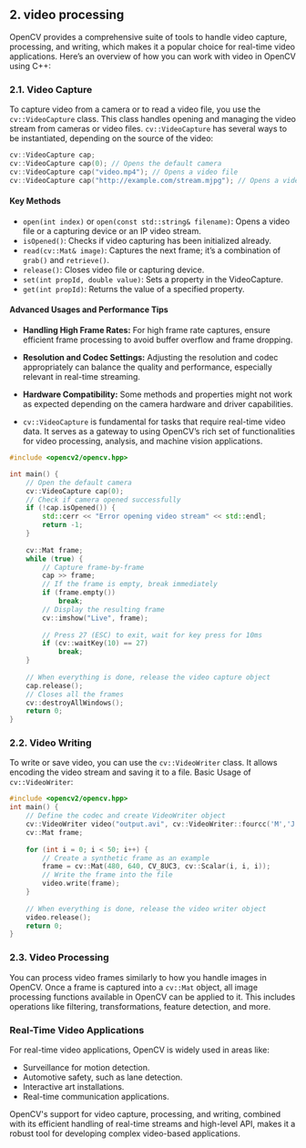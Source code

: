 ## 2. video processing
OpenCV provides a comprehensive suite of tools to handle video capture, processing, and writing, which makes it a popular choice for real-time video
applications. Here’s an overview of how you can work with video in OpenCV using C++:
### 2.1. Video Capture
To capture video from a camera or to read a video file, you use the `cv::VideoCapture` class. This class handles opening and managing the video stream from cameras or video files.
`cv::VideoCapture` has several ways to be instantiated, depending on the source of the video:
```cpp
cv::VideoCapture cap;
cv::VideoCapture cap(0); // Opens the default camera
cv::VideoCapture cap("video.mp4"); // Opens a video file
cv::VideoCapture cap("http://example.com/stream.mjpg"); // Opens a video stream URL
```
#### Key Methods
* `open(int index)` or `open(const std::string& filename)`: Opens a video file or a capturing device or an IP video stream.
* `isOpened()`: Checks if video capturing has been initialized already.
* `read(cv::Mat& image)`: Captures the next frame; it’s a combination of `grab()` and `retrieve()`.
* `release()`: Closes video file or capturing device.
* `set(int propId, double value)`: Sets a property in the VideoCapture.
* `get(int propId)`: Returns the value of a specified property.

#### Advanced Usages and Performance Tips
* **Handling High Frame Rates:** For high frame rate captures, ensure efficient frame processing to avoid buffer overflow and frame dropping.
* **Resolution and Codec Settings:** Adjusting the resolution and codec appropriately can balance the quality and performance, especially relevant in real-time streaming.
* **Hardware Compatibility:** Some methods and properties might not work as expected depending on the camera hardware and driver capabilities.

* `cv::VideoCapture` is fundamental for tasks that require real-time video data. It serves as a gateway to using OpenCV’s rich set of functionalities for video processing, analysis, and machine vision applications.
```cpp
#include <opencv2/opencv.hpp>

int main() {
    // Open the default camera
    cv::VideoCapture cap(0);
    // Check if camera opened successfully
    if (!cap.isOpened()) {
        std::cerr << "Error opening video stream" << std::endl;
        return -1;
    }
    
    cv::Mat frame;
    while (true) {
        // Capture frame-by-frame
        cap >> frame;
        // If the frame is empty, break immediately
        if (frame.empty())
            break;
        // Display the resulting frame
        cv::imshow("Live", frame);
        
        // Press 27 (ESC) to exit, wait for key press for 10ms
        if (cv::waitKey(10) == 27)
            break;
    }
    
    // When everything is done, release the video capture object
    cap.release();
    // Closes all the frames
    cv::destroyAllWindows();
    return 0;
}
```
### 2.2. Video Writing
To write or save video, you can use the `cv::VideoWriter` class. It allows encoding the video stream and saving it to a file.
Basic Usage of `cv::VideoWriter`:
```cpp
#include <opencv2/opencv.hpp>
int main() {
    // Define the codec and create VideoWriter object
    cv::VideoWriter video("output.avi", cv::VideoWriter::fourcc('M','J','P','G'), 10, cv::Size(640, 480));
    cv::Mat frame;
    
    for (int i = 0; i < 50; i++) {
        // Create a synthetic frame as an example
        frame = cv::Mat(480, 640, CV_8UC3, cv::Scalar(i, i, i));
        // Write the frame into the file
        video.write(frame);
    }
    
    // When everything is done, release the video writer object
    video.release();
    return 0;
}
```

### 2.3. Video Processing
You can process video frames similarly to how you handle images in OpenCV. Once a frame is captured into a `cv::Mat` object, all image processing functions available in OpenCV can be applied to it. This includes operations like filtering, transformations, feature detection, and more.

### Real-Time Video Applications
For real-time video applications, OpenCV is widely used in areas like:
* Surveillance for motion detection.
* Automotive safety, such as lane detection.
* Interactive art installations.
* Real-time communication applications.

OpenCV's support for video capture, processing, and writing, combined with its efficient handling of real-time streams and high-level API, makes it a robust
tool for developing complex video-based applications.